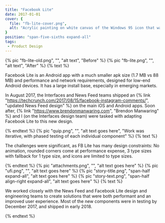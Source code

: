 ```yaml
---
title: "Facebook Lite"
date: 2017-01-01
cover: {
  file: "fb-lite-cover.png",
  alt: "Acrylic painting on white canvas of the Windows 95 icon that was displayed when a file was not found"
}
position: "span-five-sixths expand-all"
tags:
 - Product Design
---
```


{% pic "fb-lite-old.png", "", "alt text", "Before" %}
{% pic "fb-lite.png", "", "alt text", "After" %}
{% text %}

Facebook Lite is an Android app with a much smaller apk size (1.7 MB vs 88 MB) and performance and network requirements, designed for low-end Android devices. It has a large install base, especially in emerging markets.

In August 2017, the Interfaces and News Feed teams shipped an {% link "https://techcrunch.com/2017/08/15/facebook-instagram-comments/", "updated News Feed design" %} on the main iOS and Android apps. Soon after, {% link "https://www.brendonmanwaring.com", "Brendon Manwaring" %} and I (on the Interfaces design team) were tasked with adapting Facebook Lite to this new design.

{% endtext %}
{% pic "quip.png", "", "alt text goes here", "Work was iterative, with phased testing of each individual component" %}
{% text %}

The challenges were significant, as FB Lite has many design constraints: No animation, rounded corners come at performance expense, 3 type sizes with fallback for 1 type size, and icons are limited to type sizes.

{% endtext %}
{% pic "attachments.png", "", "alt text goes here" %}
{% pic "ufi.png", "", "alt text goes here" %}
{% pic "story-title.png", "span-half expand-all", "alt text goes here" %}
{% pic "story-text.png", "span-half align-right expand-all", "alt text goes here" %}
{% text %}

We worked closely with the News Feed and Facebook Lite design and engineering teams to create solutions that were both performant and an improved user experience. Most of the new components were in testing by December 2017, and shipped in early 2018.

{% endtext %}